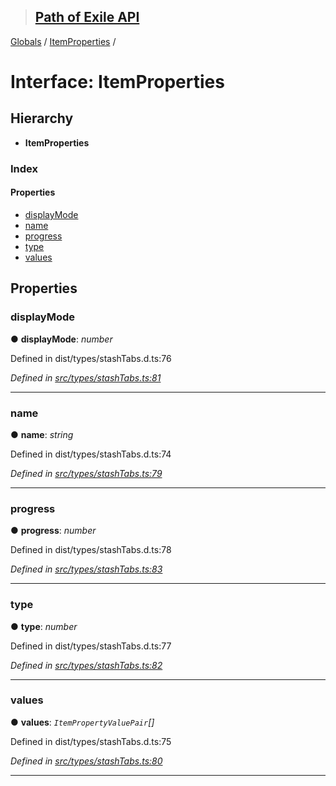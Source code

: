 > ## [Path of Exile API](../README.md)

[Globals](../globals.md) / [ItemProperties](itemproperties.md) /

# Interface: ItemProperties

## Hierarchy

* **ItemProperties**

### Index

#### Properties

* [displayMode](itemproperties.md#displaymode)
* [name](itemproperties.md#name)
* [progress](itemproperties.md#progress)
* [type](itemproperties.md#type)
* [values](itemproperties.md#values)

## Properties

###  displayMode

● **displayMode**: *number*

Defined in dist/types/stashTabs.d.ts:76

*Defined in [src/types/stashTabs.ts:81](https://github.com/stephenpoole/poe-api/blob/e4f2593/src/types/stashTabs.ts#L81)*

___

###  name

● **name**: *string*

Defined in dist/types/stashTabs.d.ts:74

*Defined in [src/types/stashTabs.ts:79](https://github.com/stephenpoole/poe-api/blob/e4f2593/src/types/stashTabs.ts#L79)*

___

###  progress

● **progress**: *number*

Defined in dist/types/stashTabs.d.ts:78

*Defined in [src/types/stashTabs.ts:83](https://github.com/stephenpoole/poe-api/blob/e4f2593/src/types/stashTabs.ts#L83)*

___

###  type

● **type**: *number*

Defined in dist/types/stashTabs.d.ts:77

*Defined in [src/types/stashTabs.ts:82](https://github.com/stephenpoole/poe-api/blob/e4f2593/src/types/stashTabs.ts#L82)*

___

###  values

● **values**: *`ItemPropertyValuePair`[]*

Defined in dist/types/stashTabs.d.ts:75

*Defined in [src/types/stashTabs.ts:80](https://github.com/stephenpoole/poe-api/blob/e4f2593/src/types/stashTabs.ts#L80)*

___